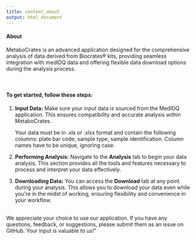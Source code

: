 ```yaml
---
title: content_about
output: html_document
---
```


#### About

MetaboCrates is an advanced application designed for the comprehensive analysis of data derived from Biocrates® kits, providing seamless integration with medIDQ data and offering flexible data download options during the analysis process.<br><br><br>

#### To get started, follow these steps:

1. **Input Data:** Make sure your input data is sourced from the MedIDQ application. This ensures compatibility and accurate analysis within MetaboCrates.

    Your data must be in .xls or .xlsx format and contain the following columns: plate bar code, sample type, sample identification. Column names have to be unique, ignoring case.
    
2. **Performing Analysis:** Navigate to the **Analysis** tab to begin your data analysis. This section provides all the tools and features necessary to process and interpret your data effectively.
3. **Downloading Data:** You can access the **Download** tab at any point during your analysis. This allows you to download your data even while you're in the midst of working, ensuring flexibility and convenience in your workflow.<br><br>

We appreciate your choice to use our application. If you have any questions, feedback, or suggestions, please submit them as an issue on GitHub. Your input is valuable to us!"